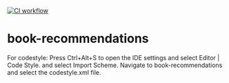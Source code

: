 [![CI workflow](https://github.com/laurenmaylittle-cs/book-recommendations/actions/workflows/ci.yml/badge.svg)](https://github.com/laurenmaylittle-cs/book-recommendations/actions/workflows/ci.yml)

# book-recommendations

For codestyle:
Press Ctrl+Alt+S to open the IDE settings and select Editor | Code Style. and select Import Scheme. Navigate to book-recommendations and select the codestyle.xml file. 
